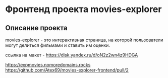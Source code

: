 # Фронтенд проекта movies-explorer 

## Описание проекта
 movies-explorer  - это интерактивная страница, на которой пользователи могут делиться фильмами и ставить им оценки.

ссылка на макет - https://disk.yandex.ru/d/oN2z2wn4z9HDGA

https://expmovies.nomoredomains.rocks
https://github.com/Atex69/movies-explorer-frontend/pull/2
